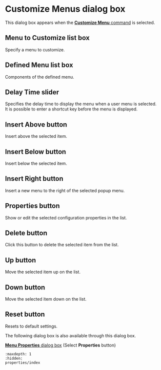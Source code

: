 # Customize Menus dialog box

This dialog box appears when the
[**Customize Menu** command](../../cmd/tools/customize_menu) is selected.

## Menu to Customize list box

Specify a menu to customize.

## Defined Menu list box

Components of the defined menu.

## Delay Time slider

Specifies the delay time to display the menu when a user menu is selected. It is possible to enter a shortcut key before the menu is displayed.

## Insert Above button

Insert above the selected item.

## Insert Below button

Insert below the selected item.

## Insert Right button

Insert a new menu to the right of the selected popup menu.

## Properties button

Show or edit the selected configuration properties in the list.

## Delete button

Click this button to delete the selected item from the list.

## Up button

Move the selected item up on the list.

## Down button

Move the selected item down on the list.

## Reset button

Resets to default settings.

The following dialog box is also available through this dialog box.

<a href="properties/index.htm"><b>Menu 
	Properties</b> dialog box</a> (Select
**Properties**
button)


```{toctree}
:maxdepth: 1
:hidden:
properties/index
```
